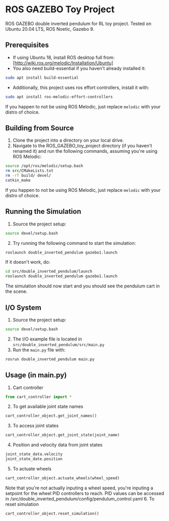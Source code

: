 # ROS GAZEBO Toy Project
ROS GAZEBO double inverted pendulum for RL toy project.
Tested on Ubuntu 20.04 LTS, ROS Noetic, Gazebo 9.


## Prerequisites
  - If using Ubuntu 18, install ROS desktop full from: [http://wiki.ros.org/melodic/Installation/Ubuntu]
  - You also need build-essential if you haven't already installed it:
  ```bash
  sudo apt install build-essential
  ```
  - Additionally, this project uses ros effort controllers, install it with:
  ```bash
  sudo apt install ros-melodic-effort-controllers
  ```
  If you happen to not be using ROS Melodic, just replace `melodic` with your distro of choice. 

## Building from Source
  1. Clone the project into a directory on your local drive.
  2. Navigate to the ROS_GAZEBO_toy_project directory (if you haven't renamed it) and run the following commands, assuming you're using ROS Melodic:
  ```bash
  source /opt/ros/melodic/setup.bash
  rm src/CMakeLists.txt
  rm -rf build/ devel/
  catkin_make
  ```
  If you happen to not be using ROS Melodic, just replace `melodic` with your distro of choice.

## Running the Simulation
  1. Source the project setup:
  ```bash
  source devel/setup.bash
  ```
  2. Try running the following command to start the simulation:
  ```bash
  roslaunch double_inverted_pendulum gazebo1.launch
  ```
  If it doesn't work, do:
  ```bash
  cd src/double_inverted_pendulum/launch
  roslaunch double_inverted_pendulum gazebo1.launch
  ```
  The simulation should now start and you should see the pendulum cart in the scene.

## I/O System
  1. Source the project setup:
  ```bash
  source devel/setup.bash
  ```
  2. The I/O example file is located in `src/double_inverted_pendulum/src/main.py`
  3. Run the `main.py` file with:
  ```bash
  rosrun double_inverted_pendulum main.py
  ```

  ## Usage (in main.py)
  1. Cart controller
  ```python
  from cart_controller import *
  ```
  2. To get available joint state names
  ```python 
  cart_controller_object.get_joint_names()
  ```
  3. To access joint states
  ```python
  cart_controller_object.get_joint_state(joint_name)

  ```
  4. Position and velocity data from joint states
  ```python
  joint_state_data.velocity
  joint_state_date.position
  ```
  5. To actuate wheels
  ```python
  cart_controller_object.actuate_wheels(wheel_speed)
  ```
  Note that you're not actually inputing a wheel speed, you're inputing a setpoint for the wheel PID controllers to reach. PID values can be accessed in /src/double_inverted_pendulum/config/pendulum_control.yaml
  6. To reset simulation
  ```
  cart_controller_object.reset_simulation()
